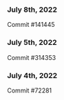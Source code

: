 ### July 8th, 2022

Commit #141445

### July 5th, 2022

Commit #314353


### July 4th, 2022

Commit #72281
